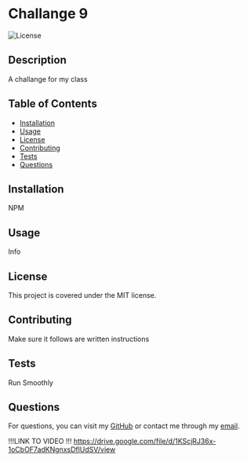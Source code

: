 
# Challange 9

![License](https://img.shields.io/badge/license-MIT-blue.svg)

## Description
A challange for my class

## Table of Contents
- [Installation](#installation)
- [Usage](#usage)
- [License](#license)
- [Contributing](#contributing)
- [Tests](#tests)
- [Questions](#questions)

## Installation
NPM

## Usage
Info

## License
This project is covered under the MIT license.

## Contributing
Make sure it follows are written instructions

## Tests
Run Smoothly

## Questions
For questions, you can visit my [GitHub](https://github.com/Olejg) or contact me through my [email](mailto:flucode9@gmail.com).

!!!LINK TO VIDEO !!!
https://drive.google.com/file/d/1KScjRJ36x-1oCbOF7adKNgnxsDflUdSV/view